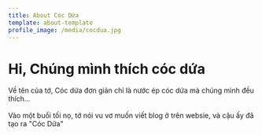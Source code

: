 ```yaml
---
title: About Cóc Dứa
template: about-template
profile_image: /media/cocdua.jpg
---
```

# Hi, Chúng mình thích cóc dứa

Về tên của tớ, Cóc dứa đơn giản chỉ là nước ép cóc dứa mà chúng mình đều thích...\
\
Vào một buổi tối nọ, tớ nói vu vơ muốn viết blog ở trên websie, và cậu ấy đã tạo ra "Cóc Dứa"